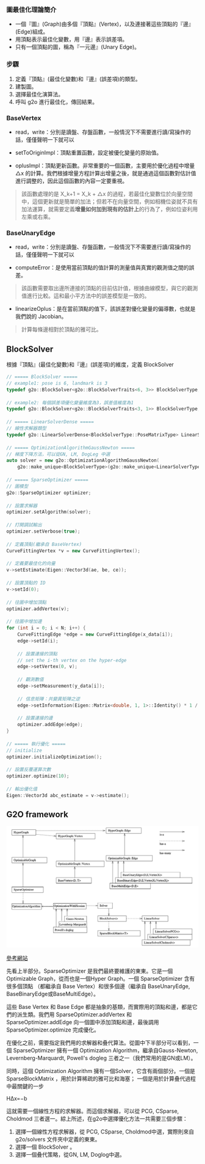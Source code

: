 ### 圖最佳化理論簡介

* 一個『圖』(Graph)由多個『頂點』(Vertex)，以及連接著這些頂點的『邊』(Edge)組成。
* 用頂點表示最佳化變數，用『邊』表示誤差項。
* 只有一個頂點的圖，稱為『一元邊』(Unary Edge)。

### 步驟

1. 定義『頂點』(最佳化變數)和『邊』(誤差項)的類型。
2. 建製圖。
3. 選擇最佳化演算法。
4. 呼叫 g2o 進行最佳化，傳回結果。

### BaseVertex

* read，write：分別是讀盤、存盤函數，一般情況下不需要進行讀/寫操作的話，僅僅聲明一下就可以

* setToOriginImpl：頂點重置函數，設定被優化變量的原始值。

* oplusImpl：頂點更新函數。非常重要的一個函數，主要用於優化過程中增量 △x 的計算。我們根據增量方程計算出增量之後，就是通過這個函數對估計值進行調整的，因此這個函數的內容一定要重視。

> 該函數處理的是 X_k+1 = X_k + △x 的過程，若最佳化變數位於向量空間中，這個更新就是簡單的加法；但若不在向量空間，例如相機位姿就不具有加法運算，就需要定義**增量如何加到現有的估計上**的行為了，例如位姿利用左乘或右乘。

### BaseUnaryEdge

* read，write：分別是讀盤、存盤函數，一般情況下不需要進行讀/寫操作的話，僅僅聲明一下就可以

* computeError：是使用當前頂點的值計算的測量值與真實的觀測值之間的誤差。

> 該函數需要取出邊所連接的頂點的目前估計值，根據曲線模型，與它的觀測值進行比較。這和最小平方法中的誤差模型是一致的。

* linearizeOplus：是在當前頂點的值下，該誤差對優化變量的偏導數，也就是我們說的 Jacobian。

> 計算每條邊相對於頂點的雅可比。

## BlockSolver

根據『頂點』(最佳化變數)和『邊』(誤差項)的維度，定義 BlockSolver

```c++
// ===== BlockSolver =====
// example1: pose is 6, landmark is 3
typedef g2o::BlockSolver<g2o::BlockSolverTraits<6, 3>> BlockSolverType; 

// example2: 每個誤差項優化變量維度為3，誤差值維度為1
typedef g2o::BlockSolver<g2o::BlockSolverTraits<3, 1>> BlockSolverType;  

// ===== LinearSolverDense =====
// 線性求解器類型
typedef g2o::LinearSolverDense<BlockSolverType::PoseMatrixType> LinearSolverType; 

// ===== OptimizationAlgorithmGaussNewton =====
// 梯度下降方法，可以從GN, LM, DogLeg 中選
auto solver = new g2o::OptimizationAlgorithmGaussNewton(
    g2o::make_unique<BlockSolverType>(g2o::make_unique<LinearSolverType>()));

// ===== SparseOptimizer =====
// 圖模型
g2o::SparseOptimizer optimizer;  

// 設置求解器
optimizer.setAlgorithm(solver);

// 打開調試輸出
optimizer.setVerbose(true);       

// 定義頂點(繼承自 BaseVertex)
CurveFittingVertex *v = new CurveFittingVertex();

// 定義要最佳化的向量
v->setEstimate(Eigen::Vector3d(ae, be, ce));

// 設置頂點的 ID
v->setId(0);

// 往圖中增加頂點
optimizer.addVertex(v);

// 往圖中增加邊
for (int i = 0; i < N; i++) {
    CurveFittingEdge *edge = new CurveFittingEdge(x_data[i]);
    edge->setId(i);
    
    // 設置連接的頂點
    // set the i-th vertex on the hyper-edge
    edge->setVertex(0, v);                
    
    // 觀測數值
    edge->setMeasurement(y_data[i]);      
    
    // 信息矩陣：共變異矩陣之逆
    edge->setInformation(Eigen::Matrix<double, 1, 1>::Identity() * 1 / (w_sigma * w_sigma)); 
    
    // 設置連接的邊
    optimizer.addEdge(edge);
}

// ===== 執行優化 =====
// initialize
optimizer.initializeOptimization();

// 設置反覆運算次數
optimizer.optimize(10);

// 輸出優化值
Eigen::Vector3d abc_estimate = v->estimate();
```

## G2O framework

![G2O framework](./repo/image/g2o_framework.png)

[參考網站](https://www.cnblogs.com/gaoxiang12/p/5304272.html)

先看上半部分。SparseOptimizer 是我們最終要維護的東東。它是一個 Optimizable Graph，從而也是一個Hyper Graph。一個 SparseOptimizer 含有很多個頂點 （都繼承自 Base Vertex）和很多個邊（繼承自 BaseUnaryEdge, BaseBinaryEdge或BaseMultiEdge）。

這些 Base Vertex 和 Base Edge 都是抽象的基類，而實際用的頂點和邊，都是它們的派生類。我們用 SparseOptimizer.addVertex 和 SparseOptimizer.addEdge 向一個圖中添加頂點和邊，最後調用 SparseOptimizer.optimize 完成優化。

在優化之前，需要指定我們用的求解器和叠代算法。從圖中下半部分可以看到，一個 SparseOptimizer 擁有一個 Optimization Algorithm，繼承自Gauss-Newton, Levernberg-Marquardt, Powell's dogleg 三者之一（我們常用的是GN或LM）。

同時，這個 Optimization Algorithm 擁有一個Solver，它含有兩個部分。一個是 SparseBlockMatrix ，用於計算稀疏的雅可比和海塞； 一個是用於計算叠代過程中最關鍵的一步

HΔx=−b

這就需要一個線性方程的求解器。而這個求解器，可以從 PCG, CSparse, Choldmod 三者選一。綜上所述，在g2o中選擇優化方法一共需要三個步驟：

1. 選擇一個線性方程求解器，從 PCG, CSparse, Choldmod中選，實際則來自 g2o/solvers 文件夾中定義的東東。
2. 選擇一個 BlockSolver 。
3. 選擇一個叠代策略，從GN, LM, Doglog中選。

